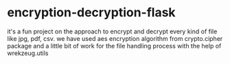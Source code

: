 # encryption-decryption-flask
it's a fun project on the approach to encrypt and decrypt every kind of file like jpg, pdf, csv. we have used aes encryption algorithm from crypto.cipher package and a little bit of work for the file handling process with the help of wrekzeug.utils

